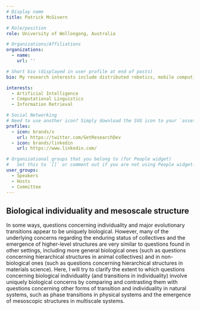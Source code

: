 ```yaml
---
# Display name
title: Patrick McGivern

# Role/position
role: University of Wollongong, Australia

# Organizations/Affiliations
organizations:
  - name: 
    url: ''

# Short bio (displayed in user profile at end of posts)
bio: My research interests include distributed robotics, mobile computing and programmable matter.

interests:
  - Artificial Intelligence
  - Computational Linguistics
  - Information Retrieval

# Social Networking
# Need to use another icon? Simply download the SVG icon to your `assets/media/icons/` folder.
profiles:
  - icon: brands/x
    url: https://twitter.com/GetResearchDev
  - icon: brands/linkedin
    url: https://www.linkedin.com/

# Organizational groups that you belong to (for People widget)
#   Set this to `[]` or comment out if you are not using People widget.
user_groups:
  - Speakers
  - Hosts
  - Committee
---
```


<h2>Biological individuality and mesoscale structure</h2>

In some ways, questions concerning individuality and major evolutionary transitions appear to be uniquely biological. However, many of the underlying concerns regarding the enduring status of collectives and the emergence of higher-level structures are very similar to questions found in other settings, including more general biological ones (such as questions concerning hierarchical structures in animal collectives) and in non-biological ones (such as questions concerning hierarchical structures in materials science). Here, I will try to clarify the extent to which questions concerning biological individuality (and transitions in individuality) involve uniquely biological concerns by comparing and contrasting them with questions concerning other forms of transition and individuality in natural systems, such as phase transitions in physical systems and the emergence of mesoscopic structures in multiscale systems.